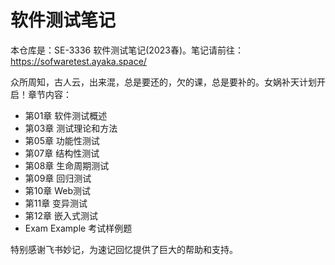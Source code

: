 
# 软件测试笔记

本仓库是：SE-3336 软件测试笔记(2023春)。笔记请前往：https://sofwaretest.ayaka.space/

众所周知，古人云，出来混，总是要还的，欠的课，总是要补的。女娲补天计划开启！章节内容：

- 第01章 软件测试概述
- 第03章 测试理论和方法
- 第05章 功能性测试
- 第07章 结构性测试
- 第08章 生命周期测试
- 第09章 回归测试
- 第10章 Web测试
- 第11章 变异测试
- 第12章 嵌入式测试
- Exam Example 考试样例题

特别感谢飞书妙记，为速记回忆提供了巨大的帮助和支持。

